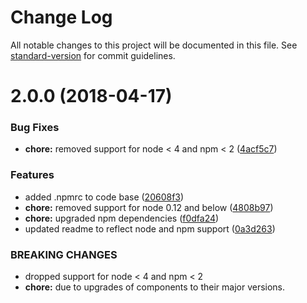 # Change Log

All notable changes to this project will be documented in this file. See [standard-version](https://github.com/conventional-changelog/standard-version) for commit guidelines.

<a name="2.0.0"></a>
# 2.0.0 (2018-04-17)


### Bug Fixes

* **chore:** removed support for node < 4 and npm < 2 ([4acf5c7](https://github.com/anarh/node-sass-import/commit/4acf5c7))


### Features

* added .npmrc to code base ([20608f3](https://github.com/anarh/node-sass-import/commit/20608f3))
* **chore:** removed support for node 0.12 and below ([4808b97](https://github.com/anarh/node-sass-import/commit/4808b97))
* **chore:** upgraded npm dependencies ([f0dfa24](https://github.com/anarh/node-sass-import/commit/f0dfa24))
* updated readme to reflect node and npm support ([0a3d263](https://github.com/anarh/node-sass-import/commit/0a3d263))


### BREAKING CHANGES

* dropped support for node < 4 and npm < 2
* **chore:** due to upgrades of components to their major versions.
